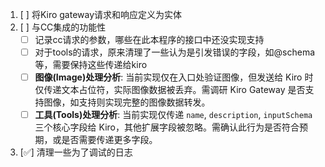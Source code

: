 1. [ ] 将Kiro gateway请求和响应定义为实体
2. [ ] 与CC集成的功能性
   - [ ] 记录cc请求的参数，哪些在此本程序的接口中还没实现支持
   - [ ] 对于tools的请求，原来清理了一些认为是引发错误的字段，如@schema等，需要保持这些传递给kiro
   - [ ] **图像(Image)处理分析**: 当前实现仅在入口处验证图像，但发送给 Kiro 时仅传递文本占位符，实际图像数据被丢弃。需调研 Kiro Gateway 是否支持图像，如支持则实现完整的图像数据转发。
   - [ ] **工具(Tools)处理分析**: 当前实现仅传递 `name`, `description`, `inputSchema` 三个核心字段给 Kiro，其他扩展字段被忽略。需确认此行为是否符合预期，或是否需要传递更多字段。
3. [✅] 清理一些为了调试的日志